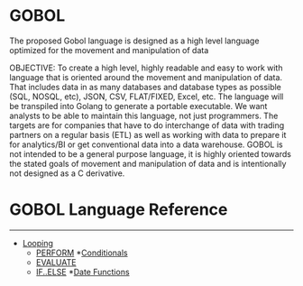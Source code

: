 # GOBOL
The proposed Gobol language is designed as a high level language optimized for the movement and manipulation of data

OBJECTIVE:
To create a high level, highly readable and easy to work with language that is oriented around the movement and manipulation of data. That includes data in as many databases and database types as possible (SQL, NOSQL, etc), JSON, CSV, FLAT/FIXED, Excel, etc. The language will be transpiled into Golang to generate a portable executable. We want analysts to be able to maintain this language, not just programmers. The targets are for companies that have to do interchange of data with trading partners on a regular basis (ETL) as well as working with data to prepare it for analytics/BI or get conventional data into a data warehouse. GOBOL is not intended to be a general purpose language, it is highly oriented towards the stated goals of movement and manipulation of data and is intentionally not designed as a C derivative.

# GOBOL Language Reference
---------------------------------------
  * [Looping](#looping)
    * [PERFORM](#perform)
  *[Conditionals](#conditionals)
    * [EVALUATE](#evaluate)
    * [IF..ELSE](#if-else)
  *[Date Functions](#date-functions)
